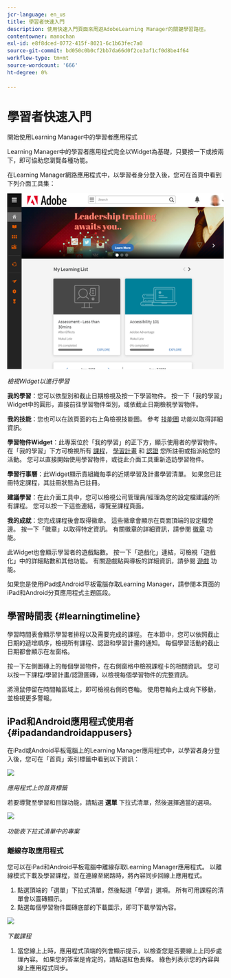 ```yaml
---
jcr-language: en_us
title: 學習者快速入門
description: 使用快速入門頁面來周遊AdobeLearning Manager的關鍵學習路徑。
contentowner: manochan
exl-id: e8f8dced-0772-415f-8021-6c1b63fec7a0
source-git-commit: bd050c0b0cf2bb7da66d0f2ce3af1cf0d8be4f64
workflow-type: tm+mt
source-wordcount: '666'
ht-degree: 0%

---
```


# 學習者快速入門

開始使用Learning Manager中的學習者應用程式

Learning Manager中的學習者應用程式完全以Widget為基礎，只要按一下或按兩下，即可協助您瀏覽各種功能。

在Learning Manager網路應用程式中，以學習者身分登入後，您可在首頁中看到下列介面工具集：

![](assets/l-1.png)

*檢視Widget以進行學習*

**我的學習**：您可以依型別和截止日期檢視及按一下學習物件。 按一下「我的學習」Widget中的圓形，直接前往學習物件型別，或依截止日期檢視學習物件。

**我的技能**：您也可以在該頁面的右上角檢視技能圖。 參考  [技能圖](skills-levels.md) 功能以取得詳細資訊。

**學習物件Widget**：此專案位於「我的學習」的正下方，顯示使用者的學習物件。 在「我的學習」下方可檢視所有  [課程](courses.md)，  [學習計畫](learning-programs.md) 和  [認證](certifications.md) 您所註冊或指派給您的活動。 您可以直接開始使用學習物件，或從此介面工具重新造訪學習物件。

**學習行事曆**：此Widget顯示貴組織每季的近期學習及計畫學習清單。 如果您已註冊特定課程，其註冊狀態為已註冊。

**建議學習**：在此介面工具中，您可以檢視公司管理員/經理為您的設定檔建議的所有課程。 您可以按一下這些連結，導覽至課程頁面。

**我的成就**：您完成課程後會取得徽章。 這些徽章會顯示在頁面頂端的設定檔旁邊。 按一下「徽章」以取得特定資訊。 有關徽章的詳細資訊，請參閱  [徽章](badges.md) 功能。

此Widget也會顯示學習者的遊戲點數。 按一下「遊戲化」連結，可檢視「遊戲化」中的詳細點數和其他功能。 有關遊戲點與導板的詳細資訊，請參閱  [遊戲](gamification.md) 功能。

如果您是使用iPad或Android平板電腦存取Learning Manager，請參閱本頁面的iPad和Android分頁應用程式主題區段。

## 學習時間表 {#learningtimeline}

學習時間表會顯示學習者排程以及需要完成的課程。 在本節中，您可以依照截止日期的遞增順序，檢視所有課程、認證和學習計畫的通知。 每個學習活動的截止日期都會顯示在左窗格。

按一下左側圖磚上的每個學習物件，在右側窗格中檢視課程卡的相關資訊。 您可以按一下課程/學習計畫/認證圖磚，以檢視每個學習物件的完整資訊。

將滑鼠停留在時間軸區域上，即可檢視右側的卷軸。 使用卷軸向上或向下移動，並檢視更多警報。

## iPad和Android應用程式使用者 {#ipadandandroidappusers}

在iPad或Android平板電腦上的Learning Manager應用程式中，以學習者身分登入後，您可在「首頁」索引標籤中看到以下資訊：

![](assets/screenshot-2015-08-07-12-24-40-e1439211134842.png)

*應用程式上的首頁標籤*

若要導覽至學習和目錄功能，請點選 **選單** 下拉式清單，然後選擇適當的選項。

![](assets/menu-ipad.png)

*功能表下拉式清單中的專案*

### 離線存取應用程式

您可以在iPad和Android平板電腦中離線存取Learning Manager應用程式。 以離線模式下載及學習課程，並在連線至網路時，將內容同步回線上應用程式。

1. 點選頂端的「選單」下拉式清單，然後點選「學習」選項。 所有可用課程的清單會以圖磚顯示。
1. 點選每個學習物件圖磚底部的下載圖示，即可下載學習內容。

![](assets/download-ipad.png)

*下載課程*

1. 當您線上上時，應用程式頂端的列會顯示提示，以檢查您是否要線上上同步處理內容。 如果您的答案是肯定的，請點選紅色長條。 綠色列表示您的內容與線上應用程式同步。

<!--### Track device storage

You can monitor your device storage periodically.

Tap the profile icon at the upper-right corner of the app and tap **Device Storage** menu option.

![](assets/device-storage-option-ipad.png)

An app storage information dialog appears as shown below.

![](assets/device-storage-detailed-e1439211162955.png)

Using the app storage information, you can check the total space of device, app and the downloaded courses. This information enables you to download courses accordingly. To delete the downloaded courses in the device, tap X icon adjacent to each course name.-->
